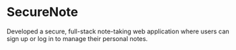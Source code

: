# SecureNote
Developed a secure, full-stack note-taking web application where users can sign up or log in to manage their personal notes. 

